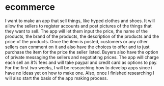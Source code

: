 # ecommerce
I want to make an app that sell things, like hyped clothes and shoes. It will allow the sellers to register accounts and post pictures of the things that they want to sell. The app will let them input the price, the name of the products, the brand of the products, the description of the products and the price of the products. Once the item is posted, customers or any other sellers can comment on it and also have the choices to offer and to just purchase the item for the price the seller listed. Buyers also have the option of private messaging the sellers and negotiating prices. The app will charge each sell an 8% fees and will take paypal and credit card as options to pay.
For the first two weeks, I will be researching how to develop apps since i have no ideas yet on how to make one. Also, once I finished researching I will also start the basis of the app making process.
